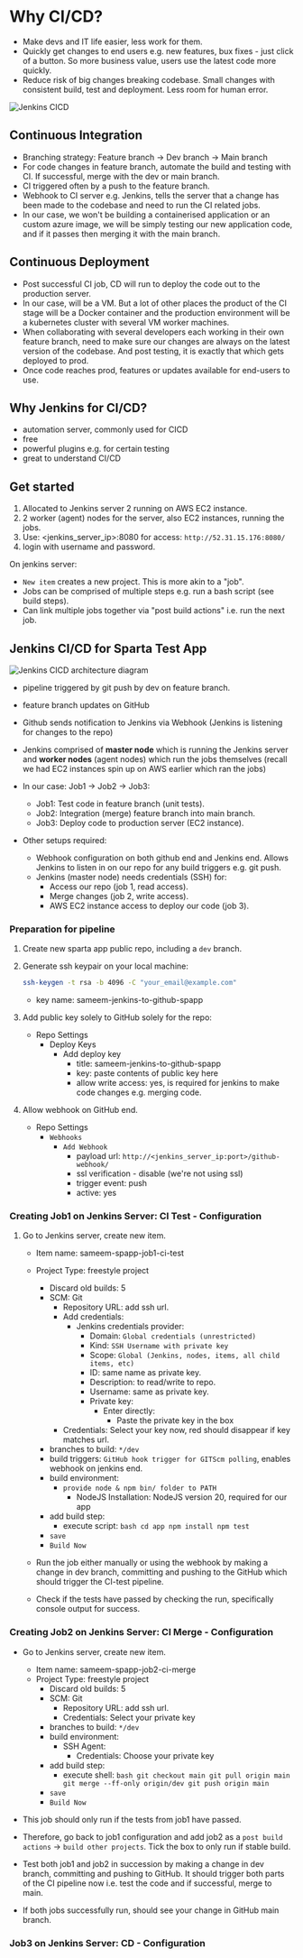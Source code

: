 # Why CI/CD?

- Make devs and IT life easier, less work for them.
- Quickly get changes to end users e.g. new features, bux fixes - just click of a button. So more business value, users use the latest code more quickly.
- Reduce risk of big changes breaking codebase. Small changes with consistent build, test and deployment. Less room for human error.

![Jenkins CICD](../images/Jenkins_CICD.webp)

## Continuous Integration

- Branching strategy: Feature branch -> Dev branch -> Main branch
- For code changes in feature branch, automate the build and testing with CI. If successful, merge with the dev or main branch.
- CI triggered often by a push to the feature branch.
- Webhook to CI server e.g. Jenkins, tells the server that a change has been made to the codebase and need to run the CI related jobs.
- In our case, we won't be building a containerised application or an custom azure image, we will be simply testing our new application code, and if it passes then merging it with the main branch.

## Continuous Deployment

- Post successful CI job, CD will run to deploy the code out to the production server.
- In our case, will be a VM. But a lot of other places the product of the CI stage will be a Docker container and the production environment will be a kubernetes cluster with several VM worker machines.
- When collaborating with several developers each working in their own feature branch, need to make sure our changes are always on the latest version of the codebase. And post testing, it is exactly that which gets deployed to prod.
- Once code reaches prod, features or updates available for end-users to use.

## Why Jenkins for CI/CD?

- automation server, commonly used for CICD
- free
- powerful plugins e.g. for certain testing
- great to understand CI/CD

## Get started

1. Allocated to Jenkins server 2 running on AWS EC2 instance.
2. 2 worker (agent) nodes for the server, also EC2 instances, running the jobs.
3. Use: <jenkins_server_ip>:8080 for access: `http://52.31.15.176:8080/`
4. login with username and password.

On jenkins server:

- `New item` creates a new project. This is more akin to a "job".
- Jobs can be comprised of multiple steps e.g. run a bash script (see build steps).
- Can link multiple jobs together via "post build actions" i.e. run the next job.

## Jenkins CI/CD for Sparta Test App

![Jenkins CICD architecture diagram](<../images/Jenkins CICD pipeline for Sparta test app.jpg>)

- pipeline triggered by git push by dev on feature branch.
- feature branch updates on GitHub
- Github sends notification to Jenkins via Webhook (Jenkins is listening for changes to the repo)
- Jenkins comprised of **master node** which is running the Jenkins server and **worker nodes** (agent nodes) which run the jobs themselves (recall we had EC2 instances spin up on AWS earlier which ran the jobs)
- In our case: Job1 -> Job2 -> Job3:
  - Job1: Test code in feature branch (unit tests).
  - Job2: Integration (merge) feature branch into main branch.
  - Job3: Deploy code to production server (EC2 instance).

- Other setups required:
  - Webhook configuration on both github end and Jenkins end. Allows Jenkins to listen in on our repo for any build triggers e.g. git push.
  - Jenkins (master node) needs credentials (SSH) for:
    - Access our repo (job 1, read access).
    - Merge changes (job 2, write access).
    - AWS EC2 instance access to deploy our code (job 3).

### Preparation for pipeline

1. Create new sparta app public repo, including a `dev` branch.
2. Generate ssh keypair on your local machine:

    ```bash
    ssh-keygen -t rsa -b 4096 -C "your_email@example.com"
    ```

   - key name: sameem-jenkins-to-github-spapp
3. Add public key solely to GitHub solely for the repo:
   - Repo Settings
     - Deploy Keys
       - Add deploy key
         - title: sameem-jenkins-to-github-spapp
         - key: paste contents of public key here
         - allow write access: yes, is required for jenkins to make code changes e.g. merging code.
4. Allow webhook on GitHub end.
   - Repo Settings
     - `Webhooks`
       - `Add Webhook`
         - payload url: `http://<jenkins_server_ip:port>/github-webhook/`
         - ssl verification - disable (we're not using ssl)
         - trigger event: push
         - active: yes

### Creating Job1 on Jenkins Server: CI Test - Configuration

1. Go to Jenkins server, create new item.
   - Item name: sameem-spapp-job1-ci-test
   - Project Type: freestyle project
     - Discard old builds: 5
     - SCM: Git
       - Repository URL: add ssh url.
       - Add credentials:
         - Jenkins credentials provider:
           - Domain: `Global credentials (unrestricted)`
           - Kind: `SSH Username with private key`
           - Scope: `Global (Jenkins, nodes, items, all child items, etc)`
           - ID: same name as private key.
           - Description: to read/write to repo.
           - Username: same as private key.
           - Private key:
             - Enter directly:
               - Paste the private key in the box
       - Credentials: Select your key now, red should disappear if key matches url.
     - branches to build: `*/dev`
     - build triggers: `GitHub hook trigger for GITScm polling`, enables webhook on jenkins end.
     - build environment: 
       - `provide node & npm bin/ folder to PATH`
         - NodeJS Installation: NodeJS version 20, required for our app
     - add build step:
       - execute script:
              ```bash
              cd app
              npm install
              npm test
              ```
     - `save`
     - `Build Now`

   - Run the job either manually or using the webhook by making a change in dev branch, committing and pushing to the GitHub which should trigger the CI-test pipeline.
   - Check if the tests have passed by checking the run, specifically console output for success.
  
### Creating Job2 on Jenkins Server: CI Merge - Configuration

- Go to Jenkins server, create new item.
  - Item name: sameem-spapp-job2-ci-merge
  - Project Type: freestyle project
    - Discard old builds: 5
    - SCM: Git
      - Repository URL: add ssh url.
      - Credentials: Select your private key
    - branches to build: `*/dev`
    - build environment:
      - SSH Agent:
        - Credentials: Choose your private key
    - add build step:
      - execute shell:
             ```bash
            git checkout main
            git pull origin main
            git merge --ff-only origin/dev
            git push origin main
             ```
    - `save`
    - `Build Now`

- This job should only run if the tests from job1 have passed.
- Therefore, go back to job1 configuration and add job2 as a `post build actions` -> `build other projects`. Tick the box to only run if stable build.
- Test both job1 and job2 in succession by making a change in dev branch, committing and pushing to GitHub. It should trigger both parts of the CI pipeline now i.e. test the code and if successful, merge to main.
- If both jobs successfully run, should see your change in GitHub main branch.

### Job3 on Jenkins Server: CD - Configuration
